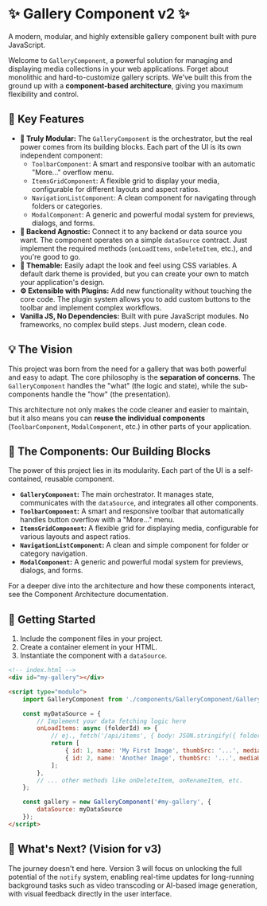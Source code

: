 # ✨ Gallery Component v2 ✨

A modern, modular, and highly extensible gallery component built with pure JavaScript.

Welcome to `GalleryComponent`, a powerful solution for managing and displaying media collections in your web applications. Forget about monolithic and hard-to-customize gallery scripts. We've built this from the ground up with a **component-based architecture**, giving you maximum flexibility and control.

## 🚀 Key Features

*   **🧩 Truly Modular:** The `GalleryComponent` is the orchestrator, but the real power comes from its building blocks. Each part of the UI is its own independent component:
    *   `ToolbarComponent`: A smart and responsive toolbar with an automatic "More..." overflow menu.
    *   `ItemsGridComponent`: A flexible grid to display your media, configurable for different layouts and aspect ratios.
    *   `NavigationListComponent`: A clean component for navigating through folders or categories.
    *   `ModalComponent`: A generic and powerful modal system for previews, dialogs, and forms.
*   **🔌 Backend Agnostic:** Connect it to any backend or data source you want. The component operates on a simple `dataSource` contract. Just implement the required methods (`onLoadItems`, `onDeleteItem`, etc.), and you're good to go.
*   **🎨 Themable:** Easily adapt the look and feel using CSS variables. A default dark theme is provided, but you can create your own to match your application's design.
*   **⚙️ Extensible with Plugins:** Add new functionality without touching the core code. The plugin system allows you to add custom buttons to the toolbar and implement complex workflows.
*   **Vanilla JS, No Dependencies:** Built with pure JavaScript modules. No frameworks, no complex build steps. Just modern, clean code.

## 💡 The Vision

This project was born from the need for a gallery that was both powerful and easy to adapt. The core philosophy is the **separation of concerns**. The `GalleryComponent` handles the "what" (the logic and state), while the sub-components handle the "how" (the presentation).

This architecture not only makes the code cleaner and easier to maintain, but it also means you can **reuse the individual components** (`ToolbarComponent`, `ModalComponent`, etc.) in other parts of your application.

## 🧩 The Components: Our Building Blocks

The power of this project lies in its modularity. Each part of the UI is a self-contained, reusable component.

*   **`GalleryComponent`:** The main orchestrator. It manages state, communicates with the `dataSource`, and integrates all other components.
*   **`ToolbarComponent`:** A smart and responsive toolbar that automatically handles button overflow with a "More..." menu.
*   **`ItemsGridComponent`:** A flexible grid for displaying media, configurable for various layouts and aspect ratios.
*   **`NavigationListComponent`:** A clean and simple component for folder or category navigation.
*   **`ModalComponent`:** A generic and powerful modal system for previews, dialogs, and forms.

For a deeper dive into the architecture and how these components interact, see the Component Architecture documentation.

## 🏁 Getting Started

1.  Include the component files in your project.
2.  Create a container element in your HTML.
3.  Instantiate the component with a `dataSource`.

```html
<!-- index.html -->
<div id="my-gallery"></div>

<script type="module">
    import GalleryComponent from './components/GalleryComponent/GalleryComponent.js';

    const myDataSource = {
        // Implement your data fetching logic here
        onLoadItems: async (folderId) => {
            // ej., fetch('/api/items', { body: JSON.stringify({ folderId }) })
            return [
                { id: 1, name: 'My First Image', thumbSrc: '...', mediaUrl: '...' },
                { id: 2, name: 'Another Image', thumbSrc: '...', mediaUrl: '...' }
            ];
        },
        // ... other methods like onDeleteItem, onRenameItem, etc.
    };

    const gallery = new GalleryComponent('#my-gallery', {
        dataSource: myDataSource
    });
</script>
```

## 🔮 What's Next? (Vision for v3)

The journey doesn't end here. Version 3 will focus on unlocking the full potential of the `notify` system, enabling real-time updates for long-running background tasks such as video transcoding or AI-based image generation, with visual feedback directly in the user interface.
